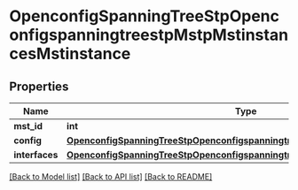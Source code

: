 # OpenconfigSpanningTreeStpOpenconfigspanningtreestpMstpMstinstancesMstinstance

## Properties
Name | Type | Description | Notes
------------ | ------------- | ------------- | -------------
**mst_id** | **int** |  | 
**config** | [**OpenconfigSpanningTreeStpOpenconfigspanningtreestpMstpMstinstancesConfig**](OpenconfigSpanningTreeStpOpenconfigspanningtreestpMstpMstinstancesConfig.md) |  | [optional] 
**interfaces** | [**OpenconfigSpanningTreeStpOpenconfigspanningtreestpRstpInterfaces**](OpenconfigSpanningTreeStpOpenconfigspanningtreestpRstpInterfaces.md) |  | [optional] 

[[Back to Model list]](../README.md#documentation-for-models) [[Back to API list]](../README.md#documentation-for-api-endpoints) [[Back to README]](../README.md)


